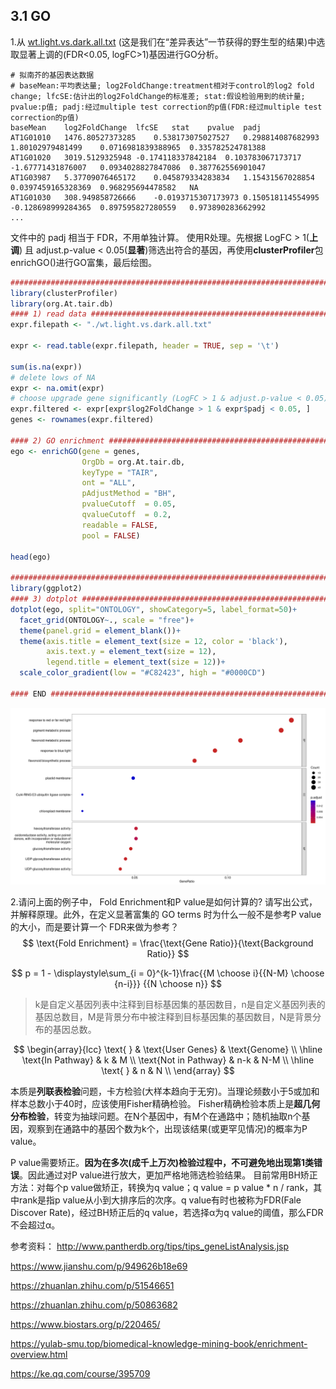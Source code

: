 ## 3.1 GO

1.从 [wt.light.vs.dark.all.txt](https://cloud.tsinghua.edu.cn/d/ad22768345664924b202/files/?p=%2FFiles%2FPART_II%2F3.1.go_kegg%2Fwt.light.vs.dark.all.txt&dl=1) (这是我们在“差异表达”一节获得的野生型的结果)中选取显著上调的(FDR<0.05, logFC>1)基因进行GO分析。

```
# 拟南芥的基因表达数据
# baseMean:平均表达量; log2FoldChange:treatment相对于control的log2 fold change; lfcSE:估计出的log2FoldChange的标准差; stat:假设检验用到的统计量; pvalue:p值; padj:经过multiple test correction的p值(FDR:经过multiple test correction的p值)
baseMean	log2FoldChange	lfcSE	stat	pvalue	padj
AT1G01010	1476.80527373285	0.538173075027527	0.298814087682993	1.80102979481499	0.0716981839388965	0.335782524781388
AT1G01020	3019.5129325948	-0.174118337842184	0.103783067173717	-1.67771431876007	0.0934028827847086	0.387762556901047
AT1G03987	5.37709076465172	0.045879334283834	1.15431567028854	0.0397459165328369	0.968295694478582	NA
AT1G01030	308.949858726666	-0.0193715307173973	0.150518114554995	-0.128698999284365	0.897595827280559	0.973890283662992
...
```

文件中的 padj 相当于 FDR，不用单独计算。
使用R处理。先根据 LogFC > 1(**上调**) 且 adjust.p-value < 0.05(**显著**)筛选出符合的基因，再使用**clusterProfiler**包enrichGO()进行GO富集，最后绘图。

```R
################################################################################
library(clusterProfiler)
library(org.At.tair.db)
#### 1) read data ##############################################################
expr.filepath <- "./wt.light.vs.dark.all.txt"

expr <- read.table(expr.filepath, header = TRUE, sep = '\t')

sum(is.na(expr))
# delete lows of NA
expr <- na.omit(expr)
# choose upgrade gene significantly (LogFC > 1 & adjust.p-value < 0.05)
expr.filtered <- expr[expr$log2FoldChange > 1 & expr$padj < 0.05, ]
genes <- rownames(expr.filtered)

#### 2) GO enrichment ##########################################################
ego <- enrichGO(gene = genes,
                OrgDb = org.At.tair.db,
                keyType = "TAIR",
                ont = "ALL",
                pAdjustMethod = "BH",
                pvalueCutoff  = 0.05,
                qvalueCutoff  = 0.2,
                readable = FALSE,
                pool = FALSE)

head(ego)

################################################################################
library(ggplot2)
#### 3) dotplot ################################################################
dotplot(ego, split="ONTOLOGY", showCategory=5, label_format=50)+
  facet_grid(ONTOLOGY~., scale = "free")+
  theme(panel.grid = element_blank())+
  theme(axis.title = element_text(size = 12, color = 'black'),
        axis.text.y = element_text(size = 12),
        legend.title = element_text(size = 12))+
  scale_color_gradient(low = "#C82423", high = "#0000CD")

#### END #######################################################################
```

![img](https://github.com/Bioin-Mixologist/Bioinformatics_Tutorial/blob/main/others/3.1GO_enrichment.png)

2.请问上面的例子中， Fold Enrichment和P value是如何计算的? 请写出公式，并解释原理。此外，在定义显著富集的 GO terms 时为什么一般不是参考P value的大小，而是要计算一个 FDR来做为参考？
$$
\text{Fold Enrichment} = \frac{\text{Gene Ratio}}{\text{Background Ratio}}
$$

$$
p = 1 - \displaystyle\sum_{i = 0}^{k-1}\frac{{M \choose i}{{N-M} \choose {n-i}}} {{N \choose n}}
$$

> k是自定义基因列表中注释到目标基因集的基因数目，n是自定义基因列表的基因总数目，M是背景分布中被注释到目标基因集的基因数目，N是背景分布的基因总数。

$$
\begin{array}{lcc}
\text{ } & \text{User Genes} & \text{Genome} \\
\hline
\text{In Pathway} & k & M \\
\text{Not in Pathway} & n-k & N-M \\
\hline
\text{ } & n & N \\
\end{array}
$$

本质是**列联表检验**问题，卡方检验(大样本趋向于无穷)。当理论频数小于5或加和样本总数小于40时，应该使用Fisher精确检验。
Fisher精确检验本质上是**超几何分布检验**，转变为抽球问题。在N个基因中，有M个在通路中；随机抽取n个基因，观察到在通路中的基因个数为k个，出现该结果(或更罕见情况)的概率为P value。

P value需要矫正。**因为在多次(成千上万次)检验过程中，不可避免地出现第1类错误**。因此通过对P value进行放大，更加严格地筛选检验结果。
目前常用BH矫正方法：对每个p value做矫正，转换为q value；q value = p value * n / rank，其中rank是指p value从小到大排序后的次序。q value有时也被称为FDR(Fale Discover Rate)，经过BH矫正后的q value，若选择α为q value的阈值，那么FDR不会超过α。

参考资料：
http://www.pantherdb.org/tips/tips_geneListAnalysis.jsp

https://www.jianshu.com/p/949626b18e69

https://zhuanlan.zhihu.com/p/51546651

https://zhuanlan.zhihu.com/p/50863682

https://www.biostars.org/p/220465/

https://yulab-smu.top/biomedical-knowledge-mining-book/enrichment-overview.html

https://ke.qq.com/course/395709

